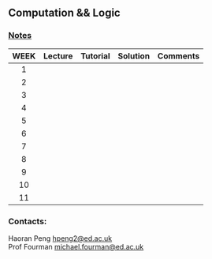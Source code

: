 ## Computation && Logic
### <a href="book.pdf" target ="_blank">Notes</a>

| WEEK | Lecture |       Tutorial     |  Solution    | Comments |
|:----:|---------|--------------------|:------------:|:--------:|
| 1    |         |                    |              |          |   
| 2    |         |                    |              |          |
| 3    |         |                    |              |          |
| 4    |         |                    |              |          |
| 5    |         |                    |              |          |
| 6    |         |                    |              |          |
| 7    |         |                    |              |          |
| 8    |         |                    |              |          |
| 9    |         |                    |              |          |
| 10   |         |                    |              |          |
| 11   |         |                    |              |          |

### Contacts:
Haoran Peng <a href="mailto:hpeng2@ed.ac.uk" target="_blank">hpeng2@ed.ac.uk</a>  
Prof Fourman <a href="mailto:hpeng2@ed.ac.uk" target="_blank">michael.fourman@ed.ac.uk</a>



